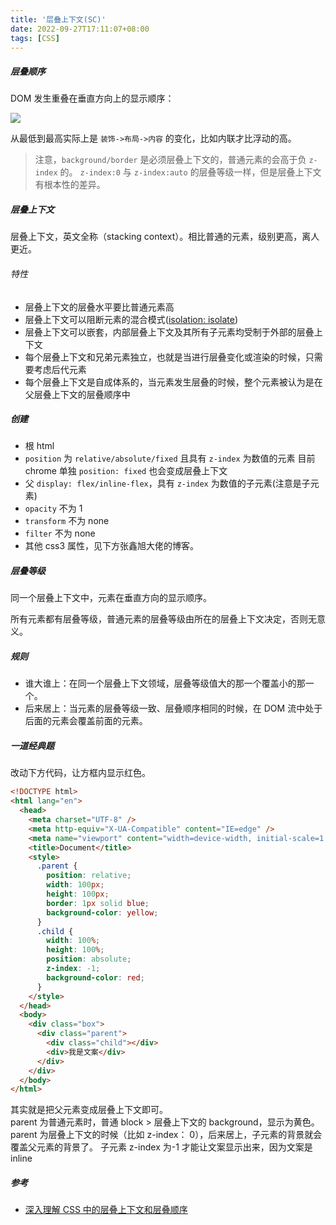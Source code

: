 ```yaml
---
title: '层叠上下文(SC)'
date: 2022-09-27T17:11:07+08:00
tags: [CSS]
---
```


##### 层叠顺序

DOM 发生重叠在垂直方向上的显示顺序：

![](https://cdn.staticaly.com/gh/yokiizx/picgo@master/img/20221006131841.png)

从最低到最高实际上是 `装饰->布局->内容` 的变化，比如内联才比浮动的高。

> 注意，`background/border` 是必须层叠上下文的，普通元素的会高于负 `z-index` 的。
> `z-index:0` 与 `z-index:auto` 的层叠等级一样，但是层叠上下文有根本性的差异。

##### 层叠上下文

层叠上下文，英文全称（stacking context）。相比普通的元素，级别更高，离人更近。

###### 特性

- 层叠上下文的层叠水平要比普通元素高
- 层叠上下文可以阻断元素的混合模式([isolation: isolate](https://www.zhangxinxu.com/wordpress/2016/01/understand-css3-isolation-isolate/))
- 层叠上下文可以嵌套，内部层叠上下文及其所有子元素均受制于外部的层叠上下文
- 每个层叠上下文和兄弟元素独立，也就是当进行层叠变化或渲染的时候，只需要考虑后代元素
- 每个层叠上下文是自成体系的，当元素发生层叠的时候，整个元素被认为是在父层叠上下文的层叠顺序中

##### 创建

- 根 html
- `position` 为 `relative/absolute/fixed` 且具有 `z-index` 为数值的元素
  目前 chrome 单独 `position: fixed` 也会变成层叠上下文
- 父 `display: flex/inline-flex`，具有 `z-index` 为数值的子元素(注意是子元素)
- `opacity` 不为 1
- `transform` 不为 none
- `filter` 不为 none
- 其他 css3 属性，见下方张鑫旭大佬的博客。

##### 层叠等级

同一个层叠上下文中，元素在垂直方向的显示顺序。

所有元素都有层叠等级，普通元素的层叠等级由所在的层叠上下文决定，否则无意义。

##### 规则

- 谁大谁上：在同一个层叠上下文领域，层叠等级值大的那一个覆盖小的那一个。
- 后来居上：当元素的层叠等级一致、层叠顺序相同的时候，在 DOM 流中处于后面的元素会覆盖前面的元素。

##### 一道经典题

改动下方代码，让方框内显示红色。

```html
<!DOCTYPE html>
<html lang="en">
  <head>
    <meta charset="UTF-8" />
    <meta http-equiv="X-UA-Compatible" content="IE=edge" />
    <meta name="viewport" content="width=device-width, initial-scale=1.0" />
    <title>Document</title>
    <style>
      .parent {
        position: relative;
        width: 100px;
        height: 100px;
        border: 1px solid blue;
        background-color: yellow;
      }
      .child {
        width: 100%;
        height: 100%;
        position: absolute;
        z-index: -1;
        background-color: red;
      }
    </style>
  </head>
  <body>
    <div class="box">
      <div class="parent">
        <div class="child"></div>
        <div>我是文案</div>
      </div>
    </div>
  </body>
</html>
```

其实就是把父元素变成层叠上下文即可。  
parent 为普通元素时，普通 block > 层叠上下文的 background，显示为黄色。
parent 为层叠上下文的时候（比如 z-index： 0），后来居上，子元素的背景就会覆盖父元素的背景了。
子元素 z-index 为-1 才能让文案显示出来，因为文案是 inline

##### 参考

- [深入理解 CSS 中的层叠上下文和层叠顺序](https://www.zhangxinxu.com/wordpress/2016/01/understand-css-stacking-context-order-z-index/?shrink=1)

